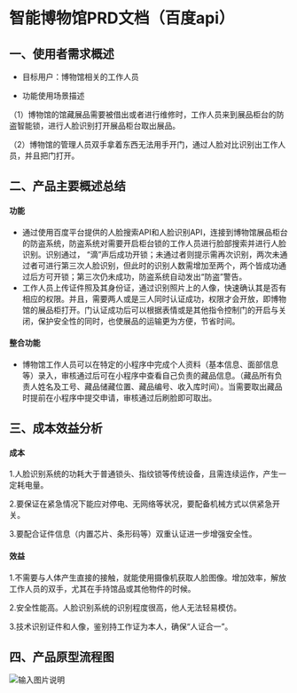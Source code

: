 # 智能博物馆PRD文档（百度api）
## 一、使用者需求概述
- 目标用户：博物馆相关的工作人员

- 功能使用场景描述

（1）博物馆的馆藏展品需要被借出或者进行维修时，工作人员来到展品柜台的防盗智能锁，进行人脸识别打开展品柜台取出展品。

（2）博物馆的管理人员双手拿着东西无法用手开门，通过人脸对比识别出工作人员，并且把门打开。

## 二、产品主要概述总结
#### 功能
- 通过使用百度平台提供的人脸搜索API和人脸识别API，连接到博物馆展品柜台的防盗系统，防盗系统对需要开启柜台锁的工作人员进行脸部搜索并进行人脸识别。识别通过， “滴”声后成功开锁；未通过者则提示需再次识别，两次未通过者可进行第三次人脸识别，但此时的识别人数需增加至两个，两个皆成功通过后方可开锁；第三次仍未成功，防盗系统自动发出“防盗”警告。
- 工作人员上传证件照及其身份证，通过识别照片上的人像，快速确认其是否有相应的权限。并且，需要两人或是三人同时认证成功，权限才会开放，即博物馆的展品柜打开。门认证成功后可以根据表情或是其他指令控制门的开启与关闭，保护安全性的同时，也使展品的运输更为方便，节省时间。

#### 整合功能
- 博物馆工作人员可以在特定的小程序中完成个人资料（基本信息、面部信息等）录入，审核通过后可在小程序中查看自己负责的藏品信息。（藏品所有负责人姓名及工号、藏品储藏位置、藏品编号、收入库时间）。当需要取出藏品时提前在小程序中提交申请，审核通过后刷脸即可取出。

## 三、成本效益分析
#### 成本

1.人脸识别系统的功耗大于普通锁头、指纹锁等传统设备，且需连续运作，产生一定耗电量。

2.要保证在紧急情况下能应对停电、无网络等状况，要配备机械方式以供紧急开关。

3.要配合证件信息（内置芯片、条形码等）双重认证进一步增强安全性。
 
#### 效益

1.不需要与人体产生直接的接触，就能使用摄像机获取人脸图像。增加效率，解放工作人员的双手，尤其在手持馆品或其他物件的时候。

2.安全性能高。人脸识别系统的识别程度很高，他人无法轻易模仿。

3.技术识别证件和人像，鉴别持工作证为本人，确保“人证合一”。

## 四、产品原型流程图

![输入图片说明](https://images.gitee.com/uploads/images/2019/1112/210950_544b24c0_1922226.png "产品原型.png")
